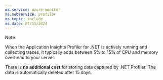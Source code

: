 ```yaml
---
ms.service: azure-monitor
ms.subservice: profiler
ms.topic: include
ms.date: 07/11/2024
---
```


> [!NOTE]
> When the Application Insights Profiler for .NET is actively running and collecting traces, it typically adds between 5% to 15% of CPU and memory overhead to your server. 
>
> There is **no additional cost** for storing data captured by .NET Profiler. The data is automatically deleted after 15 days.